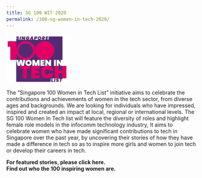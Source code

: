 ```yaml
---
title: SG 100 WIT 2020
permalink: /100-sg-women-in-tech-2020/
---
```


<img src="/images/womenintech/sg-100-wit-2020.png" style="width:163px;height:129px">

The “Singapore 100 Women in Tech List” initiative aims to celebrate the contributions and achievements of women in the tech sector, from diverse ages and backgrounds. We are looking for individuals who have impressed, inspired and created an impact at local, regional or international levels.
The SG 100 Women In Tech list will feature the diversity of roles and highlight female role models in the infocomm technology industry, It aims to celebrate women who have made significant contributions to tech in Singapore over the past year, by uncovering their stories of how they have made a difference in tech so as to inspire more girls and women to join tech or develop their careers in tech.

<b>For featured stories, please click here. <br>Find out who the 100 inspiring women are.</b>
